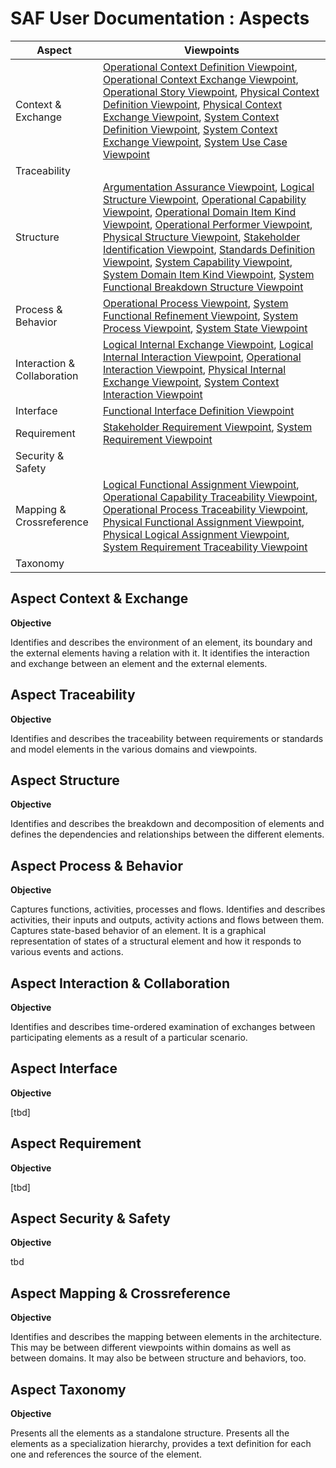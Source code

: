 # SAF User Documentation : Aspects
|Aspect|Viewpoints|
| --- | --- |
| Context & Exchange | [Operational Context Definition Viewpoint](viewpoints/Operational-Context-Definition-Viewpoint.md), [Operational Context Exchange Viewpoint](viewpoints/Operational-Context-Exchange-Viewpoint.md), [Operational Story Viewpoint](viewpoints/Operational-Story-Viewpoint.md), [Physical Context Definition Viewpoint](viewpoints/Physical-Context-Definition-Viewpoint.md), [Physical Context Exchange Viewpoint](viewpoints/Physical-Context-Exchange-Viewpoint.md), [System Context Definition Viewpoint](viewpoints/System-Context-Definition-Viewpoint.md), [System Context Exchange Viewpoint](viewpoints/System-Context-Exchange-Viewpoint.md), [System Use Case Viewpoint](viewpoints/System-Use-Case-Viewpoint.md) |
| Traceability |  |
| Structure | [Argumentation Assurance Viewpoint](viewpoints/Argumentation-Assurance-Viewpoint.md), [Logical Structure Viewpoint](viewpoints/Logical-Structure-Viewpoint.md), [Operational Capability Viewpoint](viewpoints/Operational-Capability-Viewpoint.md), [Operational Domain Item Kind Viewpoint](viewpoints/Operational-Domain-Item-Kind-Viewpoint.md), [Operational Performer Viewpoint](viewpoints/Operational-Performer-Viewpoint.md), [Physical Structure Viewpoint](viewpoints/Physical-Structure-Viewpoint.md), [Stakeholder Identification Viewpoint](viewpoints/Stakeholder-Identification-Viewpoint.md), [Standards Definition Viewpoint](viewpoints/Standards-Definition-Viewpoint.md), [System Capability Viewpoint](viewpoints/System-Capability-Viewpoint.md), [System Domain Item Kind Viewpoint](viewpoints/System-Domain-Item-Kind-Viewpoint.md), [System Functional Breakdown Structure Viewpoint](viewpoints/System-Functional-Breakdown-Structure-Viewpoint.md) |
| Process & Behavior | [Operational Process Viewpoint](viewpoints/Operational-Process-Viewpoint.md), [System Functional Refinement Viewpoint](viewpoints/System-Functional-Refinement-Viewpoint.md), [System Process Viewpoint](viewpoints/System-Process-Viewpoint.md), [System State Viewpoint](viewpoints/System-State-Viewpoint.md) |
| Interaction & Collaboration | [Logical Internal Exchange Viewpoint](viewpoints/Logical-Internal-Exchange-Viewpoint.md), [Logical Internal Interaction Viewpoint](viewpoints/Logical-Internal-Interaction-Viewpoint.md), [Operational Interaction Viewpoint](viewpoints/Operational-Interaction-Viewpoint.md), [Physical Internal Exchange Viewpoint](viewpoints/Physical-Internal-Exchange-Viewpoint.md), [System Context Interaction Viewpoint](viewpoints/System-Context-Interaction-Viewpoint.md) |
| Interface | [Functional Interface Definition Viewpoint](viewpoints/Functional-Interface-Definition-Viewpoint.md) |
| Requirement | [Stakeholder Requirement Viewpoint](viewpoints/Stakeholder-Requirement-Viewpoint.md), [System Requirement Viewpoint](viewpoints/System-Requirement-Viewpoint.md) |
| Security & Safety |  |
| Mapping & Crossreference | [Logical Functional Assignment Viewpoint](viewpoints/Logical-Functional-Assignment-Viewpoint.md), [Operational Capability Traceability Viewpoint](viewpoints/Operational-Capability-Traceability-Viewpoint.md), [Operational Process Traceability Viewpoint](viewpoints/Operational-Process-Traceability-Viewpoint.md), [Physical Functional Assignment Viewpoint](viewpoints/Physical-Functional-Assignment-Viewpoint.md), [Physical Logical Assignment Viewpoint](viewpoints/Physical-Logical-Assignment-Viewpoint.md), [System Requirement Traceability Viewpoint](viewpoints/System-Requirement-Traceability-Viewpoint.md) |
| Taxonomy |  |
## Aspect Context & Exchange
**Objective**

Identifies and describes the environment of an element, its boundary and the external elements having a relation with it. It identifies the interaction and exchange between an element and the external elements.
## Aspect Traceability
**Objective**

Identifies and describes the traceability between requirements or standards and model elements in the various domains and viewpoints.
## Aspect Structure
**Objective**

Identifies and describes the breakdown and decomposition of elements and defines the dependencies and relationships between the different elements.
## Aspect Process & Behavior
**Objective**

Captures functions, activities, processes and flows. Identifies and describes activities, their inputs and outputs, activity actions and flows between them. Captures state-based behavior of an element. It is a graphical representation of states of a structural element and how it responds to various events and actions.
## Aspect Interaction & Collaboration
**Objective**

Identifies and describes time-ordered examination of exchanges between participating elements as a result of a particular scenario.
## Aspect Interface
**Objective**

[tbd]
## Aspect Requirement
**Objective**

[tbd]
## Aspect Security & Safety
**Objective**

tbd
## Aspect Mapping & Crossreference
**Objective**

Identifies and describes the mapping between elements in the architecture. This may be between different viewpoints within domains as well as between domains. It may also be between structure and behaviors, too.
## Aspect Taxonomy
**Objective**

Presents all the elements as a standalone structure. Presents all the elements as a specialization hierarchy, provides a text definition for each one and references the source of the element.
